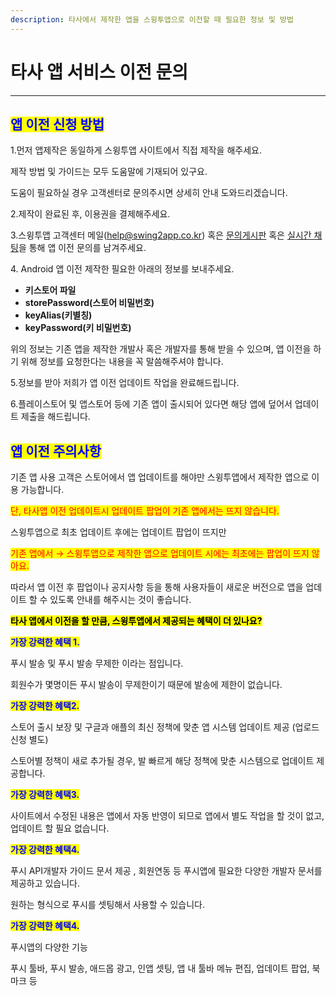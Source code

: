 ```yaml
---
description: 타사에서 제작한 앱을 스윙투앱으로 이전할 때 필요한 정보 및 방법
---
```


# 타사 앱 서비스 이전 문의

***



## <mark style="color:blue;">앱  이전 신청 방법</mark> <a href="#id-1" id="id-1"></a>

1.먼저 앱제작은 동일하게 스윙투앱 사이트에서 직접 제작을 해주세요.&#x20;

제작 방법 및 가이드는 모두 도움말에 기재되어 있구요.&#x20;

도움이 필요하실 경우 고객센터로 문의주시면 상세히 안내 도와드리겠습니다.&#x20;

2.제작이 완료된 후, 이용권을 결제해주세요.

3.스윙투앱 고객센터 메일(help@swing2app.co.kr) 혹은 [문의게시판](https://www.swing2app.co.kr/view/service_qa) 혹은 [실시간 채팅](https://direct.lc.chat/12036120/)을 통해 앱 이전 문의를 남겨주세요.

4\. Android 앱 이전 제작한 필요한 아래의 정보를 보내주세요.&#x20;

* **키스토어 파일**
* **storePassword(스토어 비밀번호)**
* **keyAlias(키별칭)**
* **keyPassword(키 비밀번호)**

위의 정보는 기존 앱을 제작한 개발사 혹은 개발자를 통해 받을 수 있으며, 앱 이전을 하기 위해 정보를 요청한다는 내용을 꼭 말씀해주셔야 합니다.&#x20;

5.정보를 받아 저희가 앱 이전 업데이트 작업을 완료해드립니다.

6.플레이스토어 및 앱스토어 등에 기존 앱이 출시되어 있다면 해당 앱에 덮어서 업데이트 제출을 해드립니다.



## <mark style="color:blue;">앱 이전 주의사항</mark>

기존  앱 사용 고객은 스토어에서 앱 업데이트를 해야만 스윙투앱에서 제작한 앱으로 이용 가능합니다.&#x20;

<mark style="color:red;">단, 타사앱 이전 업데이트시 업데이트 팝업이 기존 앱에서는 뜨지 않습니다.</mark>

스윙투앱으로 최초 업데이트 후에는 업데이트 팝업이 뜨지만

<mark style="color:red;">기존 앱에서 → 스윙투앱으로 제작한 앱으로 업데이트 시에는 최초에는 팝업이 뜨지 않아요.</mark>

따라서 앱 이전 후 팝업이나 공지사항 등을 통해 사용자들이 새로운 버전으로 앱을 업데이트 할 수 있도록 안내를 해주시는 것이 좋습니다.





<mark style="background-color:yellow;">**타사 앱에서 이전을 할 만큼, 스윙투앱에서 제공되는 혜택이 더 있나요?**</mark>

<mark style="color:blue;">**가장 강력한 혜택 1.**</mark>

푸시 발송 및 푸시 발송 무제한 이라는 점입니다.

회원수가 몇명이든 푸시 발송이 무제한이기 때문에 발송에 제한이 없습니다.

<mark style="color:blue;">**가장 강력한 혜택2.**</mark>

스토어 출시 보장 및 구글과 애플의 최신 정책에 맞춘 앱 시스템 업데이트 제공 (업로드 신청 별도)

스토어별 정책이 새로 추가될 경우, 발 빠르게 해당 정책에 맞춘 시스템으로 업데이트 제공합니다.&#x20;

<mark style="color:blue;">**가장 강력한 혜택3.**</mark>

사이트에서 수정된 내용은 앱에서 자동 반영이 되므로 앱에서 별도 작업을 할 것이 없고, 업데이트 할 필요 없습니다.

<mark style="color:blue;">**가장 강력한 혜택4.**</mark>

푸시 API개발자 가이드 문서 제공 , 회원연동 등 푸시앱에 필요한 다양한 개발자 문서를 제공하고 있습니다.&#x20;

원하는 형식으로 푸시를 셋팅해서 사용할 수 있습니다.

<mark style="color:blue;">**가장 강력한 혜택4.**</mark>

푸시앱의 다양한 기능

푸시 툴바, 푸시 발송, 애드몹 광고, 인앱 셋팅, 앱 내 툴바 메뉴 편집, 업데이트 팝업, 북마크 등




